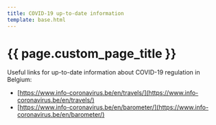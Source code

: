```yaml
---
title: COVID-19 up-to-date information 
template: base.html
---
```


# {{ page.custom_page_title }}

<div class="callout callout-warning">

Useful links for up-to-date information about COVID-19 regulation in Belgium:
- [https://www.info-coronavirus.be/en/travels/](https://www.info-coronavirus.be/en/travels/)
- [https://www.info-coronavirus.be/en/barometer/](https://www.info-coronavirus.be/en/barometer/)

<!--
The seminar in-person is maintained, no more than 15/20 people are expected.
We will provide tests before the event and recommand being tested 24h before the event
-->


</div>




